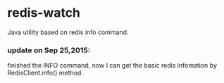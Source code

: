 # redis-watch
Java utility based on redis info command.

### update on Sep 25,2015:
finished the INFO command, now I can get the basic redis infomation by RedisClient.info() method.
